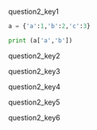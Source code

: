 question2_key1



```python
a = {'a':1,'b':2,'c':3}

print (a['a','b'])
 ```

question2_key2


question2_key3


question2_key4


question2_key5


question2_key6
